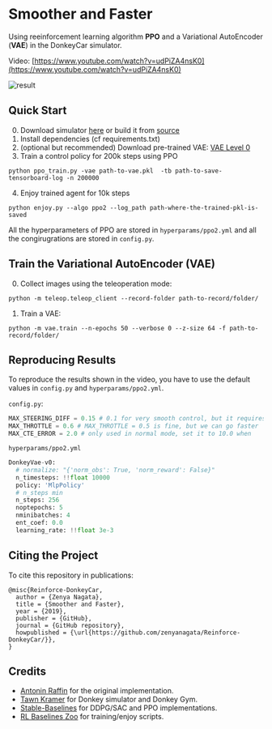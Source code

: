 # Smoother and Faster

Using reeinforcement learning algorithm **PPO** and a Variational AutoEncoder (**VAE**) in the DonkeyCar simulator.

Video: [https://www.youtube.com/watch?v=udPiZA4nsK0](https://www.youtube.com/watch?v=udPiZA4nsK0)


![result](content/sample.gif)


## Quick Start

0. Download simulator [here](https://drive.google.com/open?id=1h2VfpGHlZetL5RAPZ79bhDRkvlfuB4Wb) or build it from [source](https://github.com/tawnkramer/sdsandbox/tree/donkey)
1. Install dependencies (cf requirements.txt)
2. (optional but recommended) Download pre-trained VAE: [VAE Level 0](https://drive.google.com/open?id=1n7FosFA0hALhuESf1j1yg-hERCnfVc4b) 
3. Train a control policy for 200k steps using PPO

```
python ppo_train.py -vae path-to-vae.pkl  -tb path-to-save-tensorboard-log -n 200000
```

4. Enjoy trained agent for 10k steps

```
python enjoy.py --algo ppo2 --log_path path-where-the-trained-pkl-is-saved
```

All the hyperparameters of PPO are stored in `hyperparams/ppo2.yml` and
all the congirugrations are stored in  `config.py`.

## Train the Variational AutoEncoder (VAE)

0. Collect images using the teleoperation mode:

```
python -m teleop.teleop_client --record-folder path-to-record/folder/
```

1. Train a VAE:
```
python -m vae.train --n-epochs 50 --verbose 0 --z-size 64 -f path-to-record/folder/
```

## Reproducing Results

To reproduce the results shown in the video, you have to use the default values in `config.py` and `hyperparams/ppo2.yml`.


`config.py`:

```python
MAX_STEERING_DIFF = 0.15 # 0.1 for very smooth control, but it requires more steps
MAX_THROTTLE = 0.6 # MAX_THROTTLE = 0.5 is fine, but we can go faster
MAX_CTE_ERROR = 2.0 # only used in normal mode, set it to 10.0 when 
```

`hyperparams/ppo2.yml`
```python
DonkeyVae-v0:
  # normalize: "{'norm_obs': True, 'norm_reward': False}"
  n_timesteps: !!float 10000
  policy: 'MlpPolicy'
  # n_steps min
  n_steps: 256
  noptepochs: 5
  nminibatches: 4
  ent_coef: 0.0
  learning_rate: !!float 3e-3
```

## Citing the Project

To cite this repository in publications:

```
@misc{Reinforce-DonkeyCar,
  author = {Zenya Nagata},
  title = {Smoother and Faster},
  year = {2019},
  publisher = {GitHub},
  journal = {GitHub repository},
  howpublished = {\url{https://github.com/zenyanagata/Reinforce-DonkeyCar/}},
}
```

## Credits
- [Antonin Raffin](https://github.com/araffin/learning-to-drive-in-5-minutes) for the original implementation.
- [Tawn Kramer](https://github.com/tawnkramer) for Donkey simulator and Donkey Gym.
- [Stable-Baselines](https://github.com/hill-a/stable-baselines) for DDPG/SAC and PPO implementations.
- [RL Baselines Zoo](https://github.com/araffin/rl-baselines-zoo) for training/enjoy scripts.